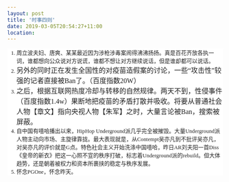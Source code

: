 ```yaml
---
layout: post
title: '时事四则'
date: 2019-03-05T20:54:27+11:00
location: 
---
```



<ol style="background-color: white; color: #222222; font-family: georgia, times, serif; font-size: 12.8px;">
<li>周立波夫妇、唐爽、某某最近因为涉枪涉毒案闹得沸沸扬扬。真是百花齐放各执一词，谁都想向公众说对方说谎，谁都不想让对方继续说话，但是谁却都可以说话。</li>
<li><span style="font-size: 1rem;">另外的同时正在发生全国性的对疫苗造假案的讨论，一些“攻击性”较强的记者直接被Ban了。（百度指数20W）</span></li>
<li><span style="font-size: 1rem;">之后，根据互联网热度冷却与转移的自然规律。两天不到，性侵事件（百度指数1.4w）果断地把疫苗的矛盾打散并吸收。将要从普通社会人物【章文】指向央视人物【朱军】之时，大量言论被Ban，搜索被屏蔽。</span></li>
<li>自中国有嘻哈播出以来，HipHop Underground派几乎完全被摧毁。大量Underground派人物主动向市场、主旋律靠拢。最大表现就是，从Contempt吴亦凡到不批评吴亦凡，对吴亦凡的评价就是G点。特色社会主义开始洗涤中国嘻哈，昨日AR刘夫阳一首Diss《皇帝的新衣》把这一心照不宣的秩序打破，标志着Underground派的rebuild。但大体趋势，还是朝着被权力和资本所裹挟的稳定与秩序发展。</li>
<li>怀念PGOne，怀念昨天。</li>
</ol>

